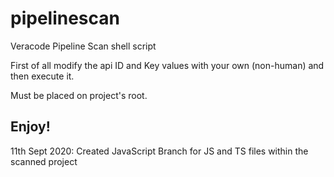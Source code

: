 # pipelinescan
Veracode Pipeline Scan shell script

First of all modify the api ID and Key values with your own (non-human) and then execute it.

Must be placed on project's root.

Enjoy!
----------------
11th Sept 2020:
Created JavaScript Branch for JS and TS files within the scanned project
